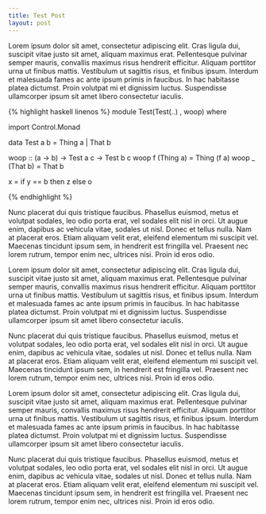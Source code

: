 ```yaml
---
title: Test Post
layout: post
---
```

Lorem ipsum dolor sit amet, consectetur adipiscing elit. Cras ligula dui, suscipit vitae justo sit amet, aliquam maximus erat. Pellentesque pulvinar semper mauris, convallis maximus risus hendrerit efficitur. Aliquam porttitor urna ut finibus mattis. Vestibulum ut sagittis risus, et finibus ipsum. Interdum et malesuada fames ac ante ipsum primis in faucibus. In hac habitasse platea dictumst. Proin volutpat mi et dignissim luctus. Suspendisse ullamcorper ipsum sit amet libero consectetur iaculis.

{% highlight haskell linenos %}
module Test(Test(..)
            , woop) where

import Control.Monad

data Test a b = Thing a | That b

woop :: (a -> b) -> Test a c -> Test b c
woop f (Thing a) = Thing (f a)
woop _ (That b) = That b

x = if y == b then z else o

{% endhighlight %}


Nunc placerat dui quis tristique faucibus. Phasellus euismod, metus et volutpat sodales, leo odio porta erat, vel sodales elit nisl in orci. Ut augue enim, dapibus ac vehicula vitae, sodales ut nisl. Donec et tellus nulla. Nam at placerat eros. Etiam aliquam velit erat, eleifend elementum mi suscipit vel. Maecenas tincidunt ipsum sem, in hendrerit est fringilla vel. Praesent nec lorem rutrum, tempor enim nec, ultrices nisi. Proin id eros odio.

Lorem ipsum dolor sit amet, consectetur adipiscing elit. Cras ligula dui, suscipit vitae justo sit amet, aliquam maximus erat. Pellentesque pulvinar semper mauris, convallis maximus risus hendrerit efficitur. Aliquam porttitor urna ut finibus mattis. Vestibulum ut sagittis risus, et finibus ipsum. Interdum et malesuada fames ac ante ipsum primis in faucibus. In hac habitasse platea dictumst. Proin volutpat mi et dignissim luctus. Suspendisse ullamcorper ipsum sit amet libero consectetur iaculis.

Nunc placerat dui quis tristique faucibus. Phasellus euismod, metus et volutpat sodales, leo odio porta erat, vel sodales elit nisl in orci. Ut augue enim, dapibus ac vehicula vitae, sodales ut nisl. Donec et tellus nulla. Nam at placerat eros. Etiam aliquam velit erat, eleifend elementum mi suscipit vel. Maecenas tincidunt ipsum sem, in hendrerit est fringilla vel. Praesent nec lorem rutrum, tempor enim nec, ultrices nisi. Proin id eros odio.

Lorem ipsum dolor sit amet, consectetur adipiscing elit. Cras ligula dui, suscipit vitae justo sit amet, aliquam maximus erat. Pellentesque pulvinar semper mauris, convallis maximus risus hendrerit efficitur. Aliquam porttitor urna ut finibus mattis. Vestibulum ut sagittis risus, et finibus ipsum. Interdum et malesuada fames ac ante ipsum primis in faucibus. In hac habitasse platea dictumst. Proin volutpat mi et dignissim luctus. Suspendisse ullamcorper ipsum sit amet libero consectetur iaculis.

Nunc placerat dui quis tristique faucibus. Phasellus euismod, metus et volutpat sodales, leo odio porta erat, vel sodales elit nisl in orci. Ut augue enim, dapibus ac vehicula vitae, sodales ut nisl. Donec et tellus nulla. Nam at placerat eros. Etiam aliquam velit erat, eleifend elementum mi suscipit vel. Maecenas tincidunt ipsum sem, in hendrerit est fringilla vel. Praesent nec lorem rutrum, tempor enim nec, ultrices nisi. Proin id eros odio.

